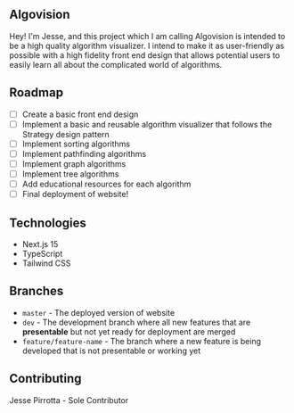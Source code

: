 ## Algovision

Hey! I'm Jesse, and this project which I am calling Algovision is intended to be a high quality algorithm visualizer. I intend to make it as user-friendly as possible with a high fidelity front end design that allows potential users to easily learn all about the complicated world of algorithms.


## Roadmap 
- [ ] Create a basic front end design
- [ ] Implement a basic and reusable algorithm visualizer that follows the Strategy design pattern
- [ ] Implement sorting algorithms
- [ ] Implement pathfinding algorithms
- [ ] Implement graph algorithms
- [ ] Implement tree algorithms
- [ ] Add educational resources for each algorithm
- [ ] Final deployment of website!

## Technologies
- Next.js 15
- TypeScript
- Tailwind CSS

## Branches
- `master` - The deployed version of website
- `dev` - The development branch where all new features that are **presentable** but not yet ready for deployment are merged
- `feature/feature-name` - The branch where a new feature is being developed that is not presentable or working yet

## Contributing
Jesse Pirrotta - Sole Contributor